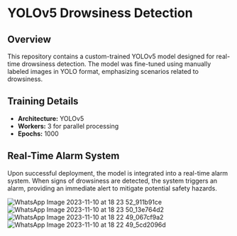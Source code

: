 
# YOLOv5 Drowsiness Detection

## Overview

This repository contains a custom-trained YOLOv5 model designed for real-time drowsiness detection. The model was fine-tuned using manually labeled images in YOLO format, emphasizing scenarios related to drowsiness.

## Training Details

- **Architecture:** YOLOv5
- **Workers:** 3 for parallel processing
- **Epochs:** 1000

## Real-Time Alarm System

Upon successful deployment, the model is integrated into a real-time alarm system. When signs of drowsiness are detected, the system triggers an alarm, providing an immediate alert to mitigate potential safety hazards.




![WhatsApp Image 2023-11-10 at 18 23 52_911b91ce](https://github.com/Abhijeet103/Drowsiness-Detection/assets/93581505/9a8f928c-5212-4e53-b18d-8493753d54f4)
![WhatsApp Image 2023-11-10 at 18 23 50_13e764d2](https://github.com/Abhijeet103/Drowsiness-Detection/assets/93581505/0a5a09be-02e2-41ee-a68e-e77c30c8a3da)
![WhatsApp Image 2023-11-10 at 18 22 49_067cf9a2](https://github.com/Abhijeet103/Drowsiness-Detection/assets/93581505/02a61309-e903-4152-bb17-2ca46d5524ee)
![WhatsApp Image 2023-11-10 at 18 22 49_5cd2096d](https://github.com/Abhijeet103/Drowsiness-Detection/assets/93581505/6bb0f59d-cb72-4677-9902-543dcfeeeb87)
